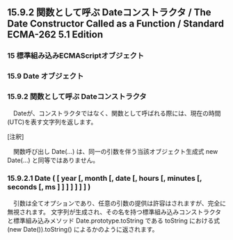15.9.2 関数として呼ぶ Dateコンストラクタ / The Date Constructor Called as a Function / Standard ECMA-262 5.1 Edition
--------------------------------------------------------------------------------------------------------------------

### 15 標準組み込みECMAScriptオブジェクト

### 15.9 Date オブジェクト

### 15.9.2 関数として呼ぶ Dateコンストラクタ

　Dateが、コンストラクタではなく、関数として呼ばれる際には、現在の時間(UTC)を表す文字列を返します。

[注釈]

　関数呼び出し Date(…) は、同一の引数を伴う当該オブジェクト生成式 new
Date(…) と同等ではありません。

### 15.9.2.1 Date ( [ year [, month [, date [, hours [, minutes [, seconds [, ms ] ] ] ] ] ] ] )

　引数は全てオプションであり、任意の引数の提供は許容はされますが、完全に無視されます。
文字列が生成され、その名を持つ標準組み込みコンストラクタと標準組み込みメソッド
Date.prototype.toString である toString における式 (new
Date()).toString() によるかのように返されます。
